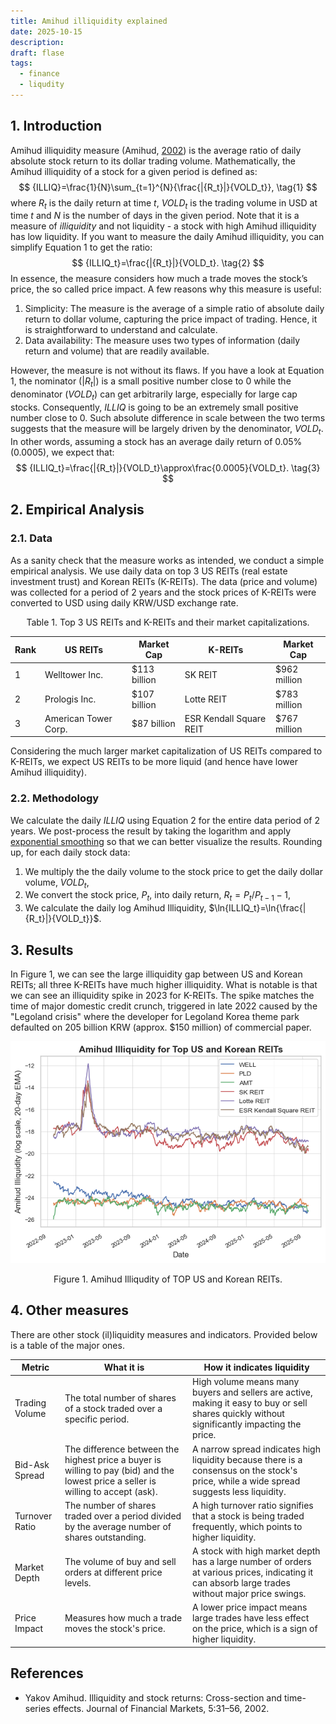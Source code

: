 ```yaml
---
title: Amihud illiquidity explained
date: 2025-10-15
description:
draft: flase
tags:
  - finance
  - liqudity
---
```


## 1. Introduction

Amihud illiquidity measure (Amihud, [2002](https://www.sciencedirect.com/science/article/pii/S1386418101000246)) is the average ratio of daily absolute stock return to its dollar trading volume. Mathematically, the Amihud illiquidity of a stock for a given period is defined as:
$$
{ILLIQ}=\frac{1}{N}\sum_{t=1}^{N}{\frac{|{R_t}|}{VOLD_t}}, \tag{1}
$$
where $R_t$ is the daily return at time $t$, $VOLD_t$ is the trading volume in USD at time $t$ and $N$ is the number of days in the given period. Note that it is a measure of *illiquidity* and not liquidity - a stock with high Amihud illiquidity has low liquidity. If you want to measure the daily Amihud illiquidity, you can simplify Equation 1 to get the ratio:
$$
{ILLIQ_t}=\frac{|{R_t}|}{VOLD_t}. \tag{2}
$$
In essence, the measure considers how much a trade moves the stock’s price, the so called price impact. A few reasons why this measure is useful:
1.  Simplicity: The measure is the average of a simple ratio of absolute daily return to dollar volume, capturing the price impact of trading. Hence, it is straightforward to understand and calculate.
2. Data availability: The measure uses two types of information (daily return and volume) that are readily available.

However, the measure is not without its flaws. If you have a look at Equation 1, the nominator ($|R_t|$) is a small positive number close to 0 while the denominator (${VOLD_t}$) can get arbitrarily large, especially for large cap stocks. Consequently, ${ILLIQ}$ is going to be an extremely small positive number close to 0. Such absolute difference in scale between the two terms suggests that the measure will be largely driven by the denominator, $VOLD_t$. In other words, assuming a stock has an average daily return of $0.05\%$ ($0.0005$), we expect that:
$$
{ILLIQ_t}=\frac{|{R_t}|}{VOLD_t}\approx\frac{0.0005}{VOLD_t}. \tag{3}
$$

## 2. Empirical Analysis

### 2.1. Data

As a sanity check that the measure works as intended, we conduct a simple empirical analysis. We use daily data on top 3 US REITs (real estate investment trust) and Korean REITs (K-REITs). The data (price and volume) was collected for a period of 2 years and the stock prices of K-REITs were converted to USD using daily KRW/USD exchange rate.

<center>Table 1. Top 3 US REITs and K-REITs and their market capitalizations.</center>

|Rank|US REITs|Market Cap|K-REITs|Market Cap|
| --- | --- | --- | --- | --- | 
|1|Welltower Inc.     |$113 billion|SK REIT|$962 million|
|2|Prologis Inc.     |$107 billion|Lotte REIT     |$783 million|
|3|American Tower Corp.     |$87 billion|ESR Kendall Square REIT      |$767 million|

Considering the much larger market capitalization of US REITs compared to K-REITs, we expect US REITs to be more liquid (and hence have lower Amihud illiquidity).

### 2.2. Methodology

We calculate the daily $ILLIQ$ using Equation 2 for the entire data period of 2 years. We post-process the result by taking the logarithm and apply [exponential smoothing](https://en.wikipedia.org/wiki/Exponential_smoothing) so that we can better visualize the results. Rounding up, for each daily stock data:
1. We multiply the the daily volume to the stock price to get the daily dollar volume, $VOLD_t$,
2. We convert the stock price, $P_t$, into daily return, $R_t=P_t/P_{t-1}-1$,
3. We calculate the daily log Amihud Illiquidity, $\ln{ILLIQ_t}=\ln{\frac{|{R_t}|}{VOLD_t}}$.

## 3. Results

In Figure 1, we can see the large illiquidity gap between US and Korean REITs; all three K-REITs have much higher illiquidity. What is notable is that we can see an illiquidity spike in 2023 for K-REITs. The spike matches the time of major domestic credit crunch, triggered in late 2022 caused by the "Legoland crisis" where the developer for Legoland Korea theme park defaulted on 205 billion KRW (approx. $150 million) of commercial paper.

![Results](results.png)
<center>Figure 1. Amihud Illiqudity of TOP US and Korean REITs.</center>

## 4. Other measures

There are other stock (il)liquidity measures and indicators. Provided below is a table of the major ones.

|Metric|What it is|How it indicates liquidity|
|---|---|---|
|Trading Volume|The total number of shares of a stock traded over a specific period.|High volume means many buyers and sellers are active, making it easy to buy or sell shares quickly without significantly impacting the price.|
|Bid-Ask Spread|The difference between the highest price a buyer is willing to pay (bid) and the lowest price a seller is willing to accept (ask).|A narrow spread indicates high liquidity because there is a consensus on the stock's price, while a wide spread suggests less liquidity.|
|Turnover Ratio|The number of shares traded over a period divided by the average number of shares outstanding.|A high turnover ratio signifies that a stock is being traded frequently, which points to higher liquidity.|
|Market Depth|The volume of buy and sell orders at different price levels.|A stock with high market depth has a large number of orders at various prices, indicating it can absorb large trades without major price swings.|
|Price Impact|Measures how much a trade moves the stock's price.|A lower price impact means large trades have less effect on the price, which is a sign of higher liquidity.|


## References

- Yakov Amihud. Illiquidity and stock returns: Cross-section and time-series effects. Journal of Financial Markets, 5:31–56, 2002.

